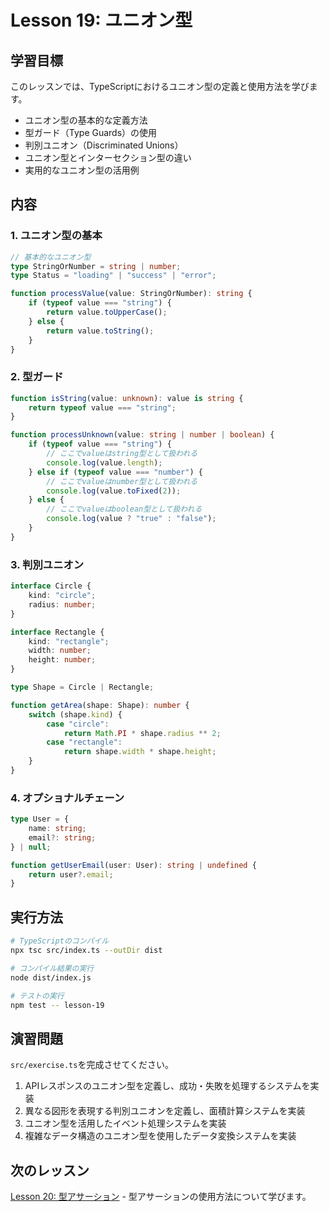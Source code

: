 # Lesson 19: ユニオン型

## 学習目標
このレッスンでは、TypeScriptにおけるユニオン型の定義と使用方法を学びます。

- ユニオン型の基本的な定義方法
- 型ガード（Type Guards）の使用
- 判別ユニオン（Discriminated Unions）
- ユニオン型とインターセクション型の違い
- 実用的なユニオン型の活用例

## 内容

### 1. ユニオン型の基本
```typescript
// 基本的なユニオン型
type StringOrNumber = string | number;
type Status = "loading" | "success" | "error";

function processValue(value: StringOrNumber): string {
    if (typeof value === "string") {
        return value.toUpperCase();
    } else {
        return value.toString();
    }
}
```

### 2. 型ガード
```typescript
function isString(value: unknown): value is string {
    return typeof value === "string";
}

function processUnknown(value: string | number | boolean) {
    if (typeof value === "string") {
        // ここでvalueはstring型として扱われる
        console.log(value.length);
    } else if (typeof value === "number") {
        // ここでvalueはnumber型として扱われる
        console.log(value.toFixed(2));
    } else {
        // ここでvalueはboolean型として扱われる
        console.log(value ? "true" : "false");
    }
}
```

### 3. 判別ユニオン
```typescript
interface Circle {
    kind: "circle";
    radius: number;
}

interface Rectangle {
    kind: "rectangle";
    width: number;
    height: number;
}

type Shape = Circle | Rectangle;

function getArea(shape: Shape): number {
    switch (shape.kind) {
        case "circle":
            return Math.PI * shape.radius ** 2;
        case "rectangle":
            return shape.width * shape.height;
    }
}
```

### 4. オプショナルチェーン
```typescript
type User = {
    name: string;
    email?: string;
} | null;

function getUserEmail(user: User): string | undefined {
    return user?.email;
}
```

## 実行方法

```bash
# TypeScriptのコンパイル
npx tsc src/index.ts --outDir dist

# コンパイル結果の実行
node dist/index.js

# テストの実行
npm test -- lesson-19
```

## 演習問題

`src/exercise.ts`を完成させてください。

1. APIレスポンスのユニオン型を定義し、成功・失敗を処理するシステムを実装
2. 異なる図形を表現する判別ユニオンを定義し、面積計算システムを実装
3. ユニオン型を活用したイベント処理システムを実装
4. 複雑なデータ構造のユニオン型を使用したデータ変換システムを実装

## 次のレッスン
[Lesson 20: 型アサーション](../lesson-20/README.md) - 型アサーションの使用方法について学びます。